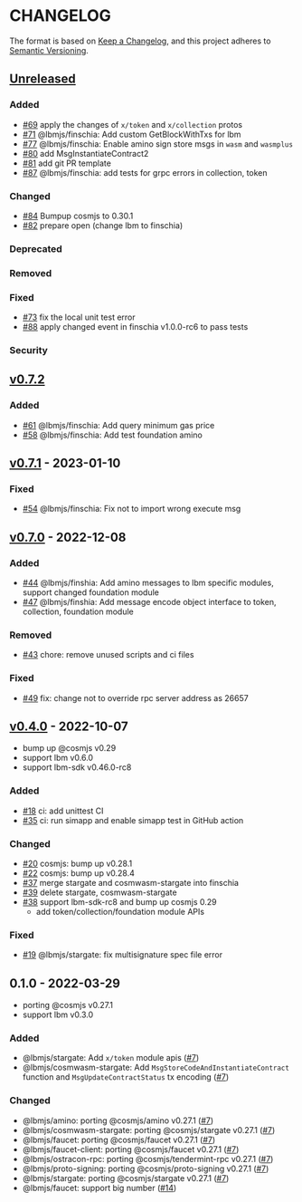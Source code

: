 # CHANGELOG

The format is based on [Keep a Changelog](https://keepachangelog.com/en/1.0.0/),
and this project adheres to
[Semantic Versioning](https://semver.org/spec/v2.0.0.html).

## [Unreleased]

### Added

- [\#69](https://github.com/Finschia/finschia-js/pull/69) apply the changes of
  `x/token` and `x/collection` protos
- [\#71](https://github.com/Finschia/finschia-js/pull/71) @lbmjs/finschia: Add
  custom GetBlockWithTxs for lbm
- [\#77](https://github.com/Finschia/finschia-js/pull/77) @lbmjs/finschia:
  Enable amino sign store msgs in `wasm` and `wasmplus`
- [\#80](https://github.com/Finschia/finschia-js/pull/80) add
  MsgInstantiateContract2
- [\#81](https://github.com/Finschia/finschia-js/pull/81) add git PR template
- [\#87](https://github.com/Finschia/finschia-js/pull/87) @lbmjs/finschia: add
  tests for grpc errors in collection, token

### Changed

- [\#84](https://github.com/Finschia/finschia-js/pull/84) Bumpup cosmjs to
  0.30.1
- [\#82](https://github.com/Finschia/finschia-js/pull/82) prepare open (change
  lbm to finschia)

### Deprecated

### Removed

### Fixed

- [\#73](https://github.com/Finschia/finschia-js/pull/73) fix the local unit
  test error
- [\#88](https://github.com/Finschia/finschia-js/pull/88) apply changed event in
  finschia v1.0.0-rc6 to pass tests

### Security

## [v0.7.2]

### Added

- [\#61](https://github.com/Finschia/finschia-js/pull/61) @lbmjs/finschia: Add
  query minimum gas price
- [\#58](https://github.com/Finschia/finschia-js/pull/58) @lbmjs/finschia: Add
  test foundation amino

## [v0.7.1] - 2023-01-10

### Fixed

- [\#54](https://github.com/Finschia/finschia-js/pull/54) @lbmjs/finschia: Fix
  not to import wrong execute msg

## [v0.7.0] - 2022-12-08

### Added

- [\#44](https://github.com/Finschia/finschia-js/pull/44) @lbmjs/finshia: Add
  amino messages to lbm specific modules, support changed foundation module
- [\#47](https://github.com/Finschia/finschia-js/pull/47) @lbmjs/finshia: Add
  message encode object interface to token, collection, foundation module

### Removed

- [\#43](https://github.com/Finschia/finschia-js/pull/43) chore: remove unused
  scripts and ci files

### Fixed

- [\#49](https://github.com/Finschia/finschia-js/pull/49) fix: change not to
  override rpc server address as 26657

## [v0.4.0] - 2022-10-07

- bump up @cosmjs v0.29
- support lbm v0.6.0
- support lbm-sdk v0.46.0-rc8

### Added

- [\#18](https://github.com/Finschia/finschia-js/pull/18) ci: add unittest CI
- [\#35](https://github.com/Finschia/finschia-js/pull/35) ci: run simapp and
  enable simapp test in GitHub action

### Changed

- [\#20](https://github.com/Finschia/finschia-js/pull/20) cosmjs: bump up
  v0.28.1
- [\#22](https://github.com/Finschia/finschia-js/pull/22) cosmjs: bump up
  v0.28.4
- [\#37](https://github.com/Finschia/finschia-js/pull/37) merge stargate and
  cosmwasm-stargate into finschia
- [\#39](https://github.com/Finschia/finschia-js/pull/39) delete stargate,
  cosmwasm-stargate
- [\#38](https://github.com/Finschia/finschia-js/pull/38) support lbm-sdk-rc8
  and bump up cosmjs 0.29
  - add token/collection/foundation module APIs

### Fixed

- [\#19](https://github.com/Finschia/finschia-js/pull/19) @lbmjs/stargate: fix
  multisignature spec file error

## 0.1.0 - 2022-03-29

- porting @cosmjs v0.27.1
- support lbm v0.3.0

### Added

- @lbmjs/stargate: Add `x/token` module apis ([#7])
- @lbmjs/cosmwasm-stargate: Add `MsgStoreCodeAndInstantiateContract` function
  and `MsgUpdateContractStatus` tx encoding ([#7])

### Changed

- @lbmjs/amino: porting @cosmjs/amino v0.27.1 ([#7])
- @lbmjs/cosmwasm-stargate: porting @cosmjs/stargate v0.27.1 ([#7])
- @lbmjs/faucet: porting @cosmjs/faucet v0.27.1 ([#7])
- @lbmjs/faucet-client: porting @cosmjs/faucet v0.27.1 ([#7])
- @lbmjs/ostracon-rpc: porting @cosmjs/tendermint-rpc v0.27.1 ([#7])
- @lbmjs/proto-signing: porting @cosmjs/proto-signing v0.27.1 ([#7])
- @lbmjs/stargate: porting @cosmjs/stargate v0.27.1 ([#7])
- @lbmjs/faucet: support big number ([#14])

[#7]: https://github.com/Finschia/finschia-js/pull/7
[#14]: https://github.com/Finschia/finschia-js/pull/14
[unreleased]: https://github.com/Finschia/finschia-js/compare/v0.7.2...HEAD
[v0.7.2]: https://github.com/Finschia/finschia-js/compare/v0.7.1...v0.7.2
[v0.7.1]: https://github.com/Finschia/finschia-js/compare/v0.7.0...v0.7.1
[v0.7.0]: https://github.com/Finschia/finschia-js/compare/v0.4.0...v0.7.0
[v0.4.0]: https://github.com/Finschia/finschia-js/compare/v0.1.0...v0.4.0
